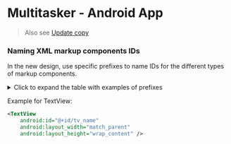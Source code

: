 # Multitasker - Android App

> Also see [Update copy](#Update-copy)

### Naming XML markup components IDs
In the new design, use specific prefixes to name IDs for the different types of markup components.
<details> 
  <summary>Click to expand the table with examples of prefixes</summary>
  
Type | Prefix
:---|:---:
Frame Layout | fl_
Linear Layout | ll_
Relative Layout | rl_
ConstraintLayout | cl_
SwipeRefreshLayout | srl_
NestedScrollView | nsv_
TabLayout | tbl_
CardView | cv_
CoordinatorLayout | cdl_
AppBarLayout | abl_
Toolbar | tb_
BottomNavigationView | bnv_
Text View | tv_
Edit Text | et_
Button | btn_
Check Box | cbx_
RadioButton | rb_
Toggle Button | tgb_
Image Button | ib_
Image View | iv_
Progress Bar | pb_
Seek Bar | sb_
Rating Bar | rb_
WebView | wv_
VideoView | vv_
Radio Group | rg_
ViewPager | vp_
RecyclerView | rv_
List View | lv_
Grid View | gv_
Include | incl_
Fragment | frag_
View | without prefix

</details>

Example for TextView:
``` XML
<TextView
    android:id="@+id/tv_name"
    android:layout_width="match_parent"
    android:layout_height="wrap_content" />
```
